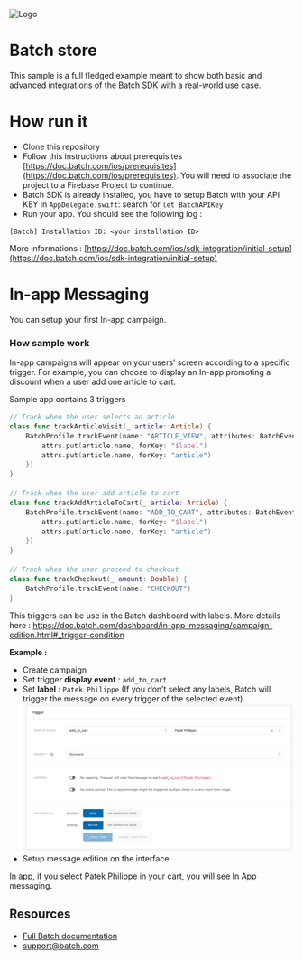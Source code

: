 ![Logo](https://static.batch.com/documentation/Readmes/logo_batch_full_178.png)

# Batch store
This sample is a full fledged example meant to show both basic and advanced integrations of the Batch SDK with a real-world use case.  

# How run it
* Clone this repository
* Follow this instructions about prerequisites [https://doc.batch.com/ios/prerequisites](https://doc.batch.com/ios/prerequisites). You will need to associate the project to a Firebase Project to continue.
* Batch SDK is already installed, you have to setup Batch with your API KEY in `AppDelegate.swift`: search for `let BatchAPIKey`
* Run your app. You should see the following log :

```
[Batch] Installation ID: <your installation ID>
```
More informations : [https://doc.batch.com/ios/sdk-integration/initial-setup](https://doc.batch.com/ios/sdk-integration/initial-setup)

# In-app Messaging

You can setup your first In-app campaign.

### How sample work
In-app campaigns will appear on your users’ screen according to a specific trigger.
For example, you can choose to display an In-app promoting a discount when a user add one article to cart.

Sample app contains 3 triggers 
```swift
// Track when the user selects an article
class func trackArticleVisit(_ article: Article) {
    BatchProfile.trackEvent(name: "ARTICLE_VIEW", attributes: BatchEventAttributes { attrs in
        attrs.put(article.name, forKey: "$label")
        attrs.put(article.name, forKey: "article")
    })
}

// Track when the user add article to cart
class func trackAddArticleToCart(_ article: Article) {
    BatchProfile.trackEvent(name: "ADD_TO_CART", attributes: BatchEventAttributes { attrs in
        attrs.put(article.name, forKey: "$label")
        attrs.put(article.name, forKey: "article")
    })
}

// Track when the user proceed to checkout
class func trackCheckout(_ amount: Double) {
    BatchProfile.trackEvent(name: "CHECKOUT")
}
```
This triggers can be use in the Batch dashboard with labels. 
More details here : https://doc.batch.com/dashboard/in-app-messaging/campaign-edition.html#_trigger-condition

**Example :**
- Create campaign
- Set trigger **display event** : `add_to_cart`
- Set **label** : `Patek Philippe` (If you don’t select any labels, Batch will trigger the message on every trigger of the selected event)
![Example](_doc/dashboard_trigger.jpg)
- Setup message edition on the interface

In app, if you select Patek Philippe in your cart, you will see In App messaging.


## Resources
* [Full Batch documentation](https://doc.batch.com)
* [support@batch.com](support@batch.com)